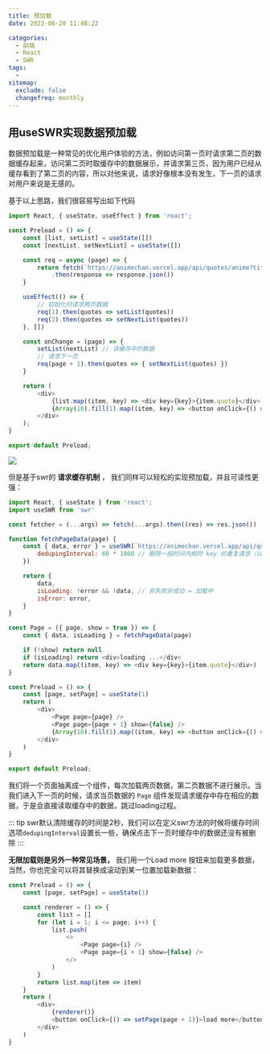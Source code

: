 ```yaml
---
title: 预加载
date: 2022-06-20 11:48:22

categories:
  - 前端
  - React
  - SWR
tags:
  - 
sitemap:
  exclude: false
  changefreq: monthly
---
```


## 用useSWR实现数据预加载

数据预加载是一种常见的优化用户体验的方法，例如访问第一页时请求第二页的数据缓存起来，访问第二页时取缓存中的数据展示，并请求第三页，因为用户已经从缓存看到了第二页的内容，所以对他来说，请求好像根本没有发生，下一页的请求对用户来说是无感的。

基于以上思路，我们很容易写出如下代码

```js
import React, { useState, useEffect } from 'react';

const Preload = () => {
    const [list, setList] = useState([])
    const [nextList, setNextList] = useState([])

    const req = async (page) => {
        return fetch(`https://animechan.vercel.app/api/quotes/anime?title=naruto&page=${page}`)
            .then(response => response.json())
    }

    useEffect(() => {
        // 初始化时请求两页数据
        req(1).then(quotes => setList(quotes))
        req(2).then(quotes => setNextList(quotes))
    }, [])

    const onChange = (page) => {
        setList(nextList) // 读缓存中的数据
        // 请求下一页
        req(page + 1).then(quotes => { setNextList(quotes) })
    }

    return (
        <div>
            {list.map((item, key) => <div key={key}>{item.quote}</div>)}
            {Array(10).fill(1).map((item, key) => <button onClick={() => onChange(key + 1)}>{key + 1}页</button>)}
        </div>
    );
}

export default Preload;
```

![](https://linyc.oss-cn-beijing.aliyuncs.com/preload.gif)

但是基于swr的 **请求缓存机制** ， 我们同样可以轻松的实现预加载，并且可读性更强：

```js
import React, { useState } from 'react';
import useSWR from 'swr'

const fetcher = (...args) => fetch(...args).then((res) => res.json())

function fetchPageData(page) {
    const { data, error } = useSWR(`https://animechan.vercel.app/api/quotes/anime?title=naruto&page=${page}`, fetcher, {
        dedupingInterval: 60 * 1000 // 删除一段时间内相同 key 的重复请求（以毫秒为单位） ,默认2000
    })

    return {
        data,
        isLoading: !error && !data, // 非失败非成功 = 加载中
        isError: error,
    }
}

const Page = ({ page, show = true }) => {
    const { data, isLoading } = fetchPageData(page)

    if (!show) return null
    if (isLoading) return <div>loading ...</div>
    return data.map((item, key) => <div key={key}>{item.quote}</div>)
}

const Preload = () => {
    const [page, setPage] = useState(1)
    return (
        <div>
            <Page page={page} />
            <Page page={page + 1} show={false} />
            {Array(10).fill(1).map((item, key) => <button onClick={() => setPage(key + 1)}>{key + 1}页</button>)}
        </div>
    )
}

export default Preload;
```

我们将一个页面抽离成一个组件，每次加载两页数据，第二页数据不进行展示。当我们进入下一页的时候，请求当页数据的 `Page` 组件发现请求缓存中存在相应的数据，于是会直接读取缓存中的数据，跳过loading过程。

::: tip
swr默认清除缓存的时间是2秒，我们可以在定义swr方法的时候将缓存时间选项`dedupingInterval`设置长一些，确保点击下一页时缓存中的数据还没有被删除
:::



**无限加载则是另外一种常见场景，** 我们用一个Load more 按钮来加载更多数据，当然，你也完全可以将其替换成滚动到某一位置加载新数据：

```js
const Preload = () => {
    const [page, setPage] = useState(1)

    const renderer = () => {
        const list = []
        for (let i = 1; i <= page; i++) {
            list.push(
                <>
                    <Page page={i} />
                    <Page page={i + 1} show={false} />
                </>
            )
        }
        return list.map(item => item)
    }
    return (
        <div>
            {renderer()}
            <button onClick={() => setPage(page + 1)}>load more</button>
        </div>
    )
}
```
